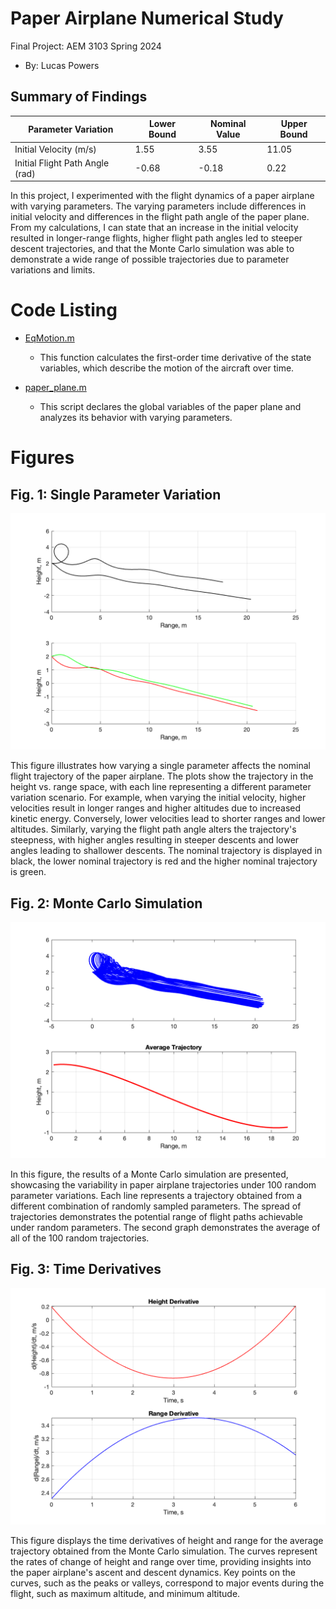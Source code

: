 # Paper Airplane Numerical Study
Final Project: AEM 3103 Spring 2024

- By: Lucas Powers

## Summary of Findings

| Parameter Variation    | Lower Bound | Nominal Value | Upper Bound |
|------------------------|-------------|---------------|-------------|
| Initial Velocity (m/s) | 1.55        | 3.55          | 11.05       |
| Initial Flight Path Angle (rad) | -0.68 | -0.18         | 0.22        |

In this project, I experimented with the flight dynamics of a paper airplane with varying parameters. The varying parameters include differences in initial velocity and differences in the flight path angle of the paper plane. From my calculations, I can state that an increase in the initial velocity resulted in longer-range flights, higher flight path angles led to steeper descent trajectories, and that the Monte Carlo simulation was able to demonstrate a wide range of possible trajectories due to parameter variations and limits.

# Code Listing

- [EqMotion.m](EqMotion.m)
  - This function calculates the first-order time derivative of the state variables, which describe the motion of the aircraft over time.

- [paper_plane.m](paper_plane.m)
  - This script declares the global variables of the paper plane and analyzes its behavior with varying parameters. 
# Figures

## Fig. 1: Single Parameter Variation
![Single Parameter Variation](single_parameter_variation.png)

This figure illustrates how varying a single parameter affects the nominal flight trajectory of the paper airplane. The plots show the trajectory in the height vs. range space, with each line representing a different parameter variation scenario. For example, when varying the initial velocity, higher velocities result in longer ranges and higher altitudes due to increased kinetic energy. Conversely, lower velocities lead to shorter ranges and lower altitudes. Similarly, varying the flight path angle alters the trajectory's steepness, with higher angles resulting in steeper descents and lower angles leading to shallower descents. The nominal trajectory is displayed in black, the lower nominal trajectory is red and the higher nominal trajectory is green.

## Fig. 2: Monte Carlo Simulation
![Monte Carlo Simulation](monte_carlo_simulation.png)

In this figure, the results of a Monte Carlo simulation are presented, showcasing the variability in paper airplane trajectories under 100 random parameter variations. Each line represents a trajectory obtained from a different combination of randomly sampled parameters. The spread of trajectories demonstrates the potential range of flight paths achievable under random parameters. The second graph demonstrates the average of all of the 100 random trajectories.

## Fig. 3: Time Derivatives
![Time Derivatives](time_derivatives.png)

This figure displays the time derivatives of height and range for the average trajectory obtained from the Monte Carlo simulation. The curves represent the rates of change of height and range over time, providing insights into the paper airplane's ascent and descent dynamics. Key points on the curves, such as the peaks or valleys, correspond to major events during the flight, such as maximum altitude, and minimum altitude. 

  
